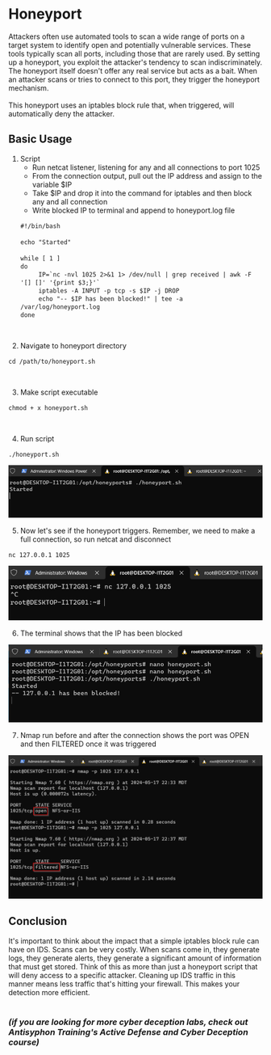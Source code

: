 # Honeyport
Attackers often use automated tools to scan a wide range of ports on a target system to identify open and potentially vulnerable services. These tools typically scan all ports, including those that are rarely used.
By setting up a honeyport, you exploit the attacker's tendency to scan indiscriminately. The honeyport itself doesn't offer any real service but acts as a bait. When an attacker scans or tries to connect to this port, they trigger the honeyport mechanism.
<br>
<br>
This honeyport uses an iptables block rule that, when triggered, will automatically deny the attacker. 

## Basic Usage
1. Script
   - Run netcat listener, listening for any and all connections to port 1025
   - From the connection output, pull out the IP address and assign to the variable $IP
   - Take $IP and drop it into the command for iptables and then block any and all connection
   - Write blocked IP to terminal and append to honeyport.log file
   ```
   #!/bin/bash

   echo "Started"

   while [ 1 ]
   do
        IP=`nc -nvl 1025 2>&1 1> /dev/null | grep received | awk -F '[] []' '{print $3;}'`
        iptables -A INPUT -p tcp -s $IP -j DROP
        echo "-- $IP has been blocked!" | tee -a /var/log/honeyport.log
   done
   ```
<br>

2. Navigate to honeyport directory
```
cd /path/to/honeyport.sh
```
<br>
   
3. Make script executable
```
chmod + x honeyport.sh
```
<br>

4. Run script
```
./honeyport.sh
```
![run script](https://github.com/trixiahorner/honeyport/blob/main/images/honey4.png?raw=true)
<br>

5. Now let's see if the honeyport triggers. Remember, we need to make a full connection, so run netcat and disconnect
```
nc 127.0.0.1 1025
```
![run nc](https://github.com/trixiahorner/honeyport/blob/main/images/honey2.png?raw=true)
<br>

6. The terminal shows that the IP has been blocked

![IP blocked](https://github.com/trixiahorner/honeyport/blob/main/images/honey3.png?raw=true)
<br>

7. Nmap run before and after the connection shows the port was OPEN and then FILTERED once it was triggered

![nmap](https://github.com/trixiahorner/honeyport/blob/main/images/honey5.png?raw=true)
<br>

## Conclusion
It's important to think about the impact that a simple iptables block rule can have on IDS. Scans can be very costly.
When scans come in, they generate logs, they generate alerts, they generate a significant amount of information that must get stored. 
Think of this as more than just a honeyport script that will deny access to a specific attacker. Cleaning up IDS traffic in this manner means less traffic that's hitting your firewall. This makes your detection more efficient.
<br>
<br>
### *(if you are looking for more cyber deception labs, check out Antisyphon Training's Active Defense and Cyber Deception course)*
